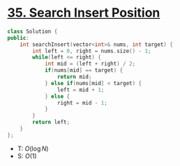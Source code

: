 # [35\. Search Insert Position](https://leetcode.com/problems/search-insert-position/)

```cpp
class Solution {
public:
    int searchInsert(vector<int>& nums, int target) {
        int left = 0, right = nums.size() - 1;
        while(left <= right) {
            int mid = (left + right) / 2;
            if(nums[mid] == target) {
                return mid;
            } else if(nums[mid] < target) {
                left = mid + 1;
            } else {
                right = mid - 1;
            }
        }
        return left;
    }
};
```

- T: $O(\log N)$
- S: $O(1)$

